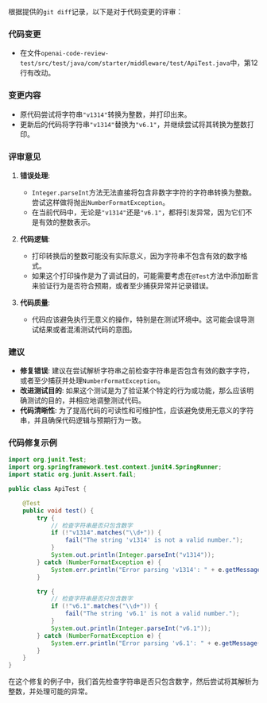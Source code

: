 根据提供的`git diff`记录，以下是对于代码变更的评审：

### 代码变更
- 在文件`openai-code-review-test/src/test/java/com/starter/middleware/test/ApiTest.java`中，第12行有改动。

### 变更内容
- 原代码尝试将字符串`"v1314"`转换为整数，并打印出来。
- 更新后的代码将字符串`"v1314"`替换为`"v6.1"`，并继续尝试将其转换为整数打印。

### 评审意见
1. **错误处理**:
   - `Integer.parseInt`方法无法直接将包含非数字字符的字符串转换为整数。尝试这样做将抛出`NumberFormatException`。
   - 在当前代码中，无论是`"v1314"`还是`"v6.1"`，都将引发异常，因为它们不是有效的整数表示。

2. **代码逻辑**:
   - 打印转换后的整数可能没有实际意义，因为字符串不包含有效的数字格式。
   - 如果这个打印操作是为了调试目的，可能需要考虑在`@Test`方法中添加断言来验证行为是否符合预期，或者至少捕获异常并记录错误。

3. **代码质量**:
   - 代码应该避免执行无意义的操作，特别是在测试环境中。这可能会误导测试结果或者混淆测试代码的意图。

### 建议
- **修复错误**: 建议在尝试解析字符串之前检查字符串是否包含有效的数字字符，或者至少捕获并处理`NumberFormatException`。
- **改进测试目的**: 如果这个测试是为了验证某个特定的行为或功能，那么应该明确测试的目的，并相应地调整测试代码。
- **代码清晰性**: 为了提高代码的可读性和可维护性，应该避免使用无意义的字符串，并且确保代码逻辑与预期行为一致。

### 代码修复示例
```java
import org.junit.Test;
import org.springframework.test.context.junit4.SpringRunner;
import static org.junit.Assert.fail;

public class ApiTest {

    @Test
    public void test() {
        try {
            // 检查字符串是否只包含数字
            if (!"v1314".matches("\\d+")) {
                fail("The string 'v1314' is not a valid number.");
            }
            System.out.println(Integer.parseInt("v1314"));
        } catch (NumberFormatException e) {
            System.err.println("Error parsing 'v1314': " + e.getMessage());
        }

        try {
            // 检查字符串是否只包含数字
            if (!"v6.1".matches("\\d+")) {
                fail("The string 'v6.1' is not a valid number.");
            }
            System.out.println(Integer.parseInt("v6.1"));
        } catch (NumberFormatException e) {
            System.err.println("Error parsing 'v6.1': " + e.getMessage());
        }
    }
}
```
在这个修复的例子中，我们首先检查字符串是否只包含数字，然后尝试将其解析为整数，并处理可能的异常。